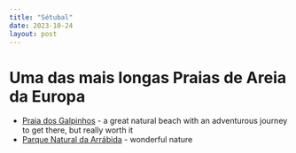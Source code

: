 ```yaml
---
title: "Sétubal"
date: 2023-10-24
layout: post
---
```


# Uma das mais longas Praias de Areia da Europa

* [Praia dos Galpinhos](https://maps.app.goo.gl/epNwYYG8hYD757FC6) - a great natural beach with an adventurous journey to get there, but really worth it
* [Parque Natural da Arrábida](https://maps.app.goo.gl/HesRYDbX9ezdBC8VA) - wonderful nature
